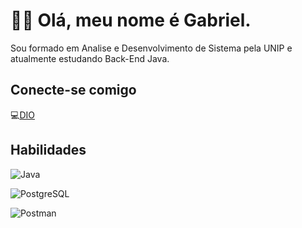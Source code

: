 
# 👋🏻 Olá, meu nome é Gabriel.

Sou formado em Analise e Desenvolvimento de Sistema pela UNIP e atualmente estudando Back-End Java.

## Conecte-se comigo

💻[DIO](https://www.dio.me/users/gabriel_1983)


## Habilidades

![Java](https://img.shields.io/badge/java-%23ED8B00.svg?style=for-the-badge&logo=openjdk&logoColor=white) 

![PostgreSQL](https://img.shields.io/badge/PostgreSQL-000?style=for-the-badge&logo=postgresql) 

![Postman](https://img.shields.io/badge/Postman-FF6C37.svg?style=for-the-badge&logo=Postman&logoColor=white)

